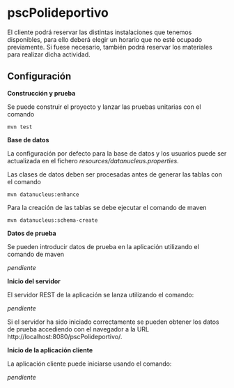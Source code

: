 # pscPolideportivo

El cliente podrá reservar las distintas instalaciones que tenemos disponibles, para ello deberá elegir un horario que no esté ocupado previamente.
Si fuese necesario, también podrá reservar los materiales para realizar dicha actividad. 

Configuración
------------- 

**Construcción y prueba**

Se puede construir el proyecto y lanzar las pruebas unitarias con el comando

    mvn test

**Base de datos**

La configuración por defecto para la base de datos y los usuarios puede ser actualizada en el fichero *resources/datanucleus.properties*.

Las clases de datos deben ser procesadas antes de generar las tablas con el comando 

    mvn datanucleus:enhance

Para la creación de las tablas se debe ejecutar el comando de maven

    mvn datanucleus:schema-create

**Datos de prueba**

Se pueden introducir datos de prueba en la aplicación utilizando el comando de maven

 *pendiente*

**Inicio del servidor**

El servidor REST de la aplicación se lanza utilizando el comando:

 *pendiente*

Si el servidor ha sido iniciado correctamente se pueden obtener los datos de prueba accediendo con el navegador a la URL http://localhost:8080/pscPolideportivo/.


**Inicio de la aplicación cliente**

La aplicación cliente puede iniciarse usando el comando:

 *pendiente*